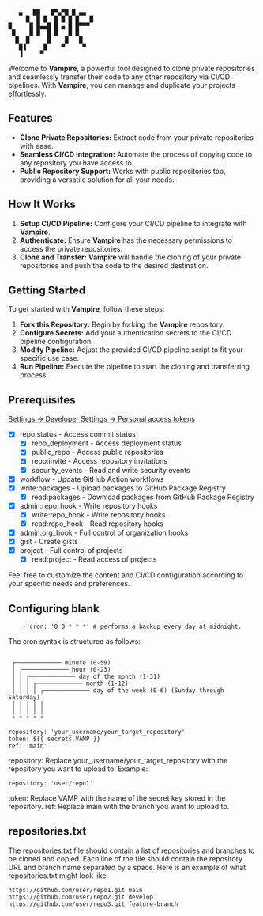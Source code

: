 ```
   ▄   ██   █▀▄▀█ █ ▄▄  
     █  █ █  █ █ █ █   █ 
█     █ █▄▄█ █ ▄ █ █▀▀▀  
 █    █ █  █ █   █ █     
  █  █     █    █   █    
   █▐     █    ▀     ▀   
   ▐     ▀               
```

Welcome to **Vampire**, a powerful tool designed to clone private repositories and seamlessly transfer their code to any other repository via CI/CD pipelines. With **Vampire**, you can manage and duplicate your projects effortlessly.

## Features

- **Clone Private Repositories:** Extract code from your private repositories with ease.
- **Seamless CI/CD Integration:** Automate the process of copying code to any repository you have access to.
- **Public Repository Support:** Works with public repositories too, providing a versatile solution for all your needs.

## How It Works

1. **Setup CI/CD Pipeline:** Configure your CI/CD pipeline to integrate with **Vampire**.
2. **Authenticate:** Ensure **Vampire** has the necessary permissions to access the private repositories.
3. **Clone and Transfer:** **Vampire** will handle the cloning of your private repositories and push the code to the desired destination.

## Getting Started

To get started with **Vampire**, follow these steps:

1. **Fork this Repository:** Begin by forking the **Vampire** repository.
2. **Configure Secrets:** Add your authentication secrets to the CI/CD pipeline configuration.
3. **Modify Pipeline:** Adjust the provided CI/CD pipeline script to fit your specific use case.
4. **Run Pipeline:** Execute the pipeline to start the cloning and transferring process.

## Prerequisites
[Settings -> Developer Settings -> Personal access tokens](https://github.com/settings/tokens)
- [x] repo:status - Access commit status
   - [x] repo_deployment - Access deployment status
   - [x] public_repo - Access public repositories
   - [x] repo:invite - Access repository invitations
   - [x] security_events - Read and write security events
- [x] workflow - Update GitHub Action workflows
- [x] write:packages - Upload packages to GitHub Package Registry
   - [x] read:packages - Download packages from GitHub Package Registry
- [x] admin:repo_hook - Write repository hooks
   - [x] write:repo_hook - Write repository hooks
   - [x] read:repo_hook - Read repository hooks
- [x] admin:org_hook - Full control of organization hooks
- [x] gist - Create gists
- [x] project - Full control of projects
   - [x] read:project - Read access of projects

Feel free to customize the content and CI/CD configuration according to your specific needs and preferences.

## Configuring blank

``` 
    - cron: '0 0 * * *' # performs a backup every day at midnight.
```

The cron syntax is structured as follows:

```

 ┌───────────── minute (0-59)
 │ ┌───────────── hour (0-23)
 │ │ ┌───────────── day of the month (1-31)
 │ │ │ ┌───────────── month (1-12)
 │ │ │ │ ┌───────────── day of the week (0-6) (Sunday through Saturday)
 │ │ │ │ │ 
 │ │ │ │ │
 * * * * * 
```

```
repository: 'your_username/your_target_repository'
token: ${{ secrets.VAMP }}
ref: 'main'
```
repository: Replace your_username/your_target_repository with the repository you want to upload to.
Example:
```
repository: 'user/repo1'
```
token: Replace VAMP with the name of the secret key stored in the repository.
ref: Replace main with the branch you want to upload to.

## repositories.txt
The repositories.txt file should contain a list of repositories and branches to be cloned and copied. Each line of the file should contain the repository URL and branch name separated by a space. Here is an example of what repositories.txt might look like:

```
https://github.com/user/repo1.git main
https://github.com/user/repo2.git develop
https://github.com/user/repo3.git feature-branch
```